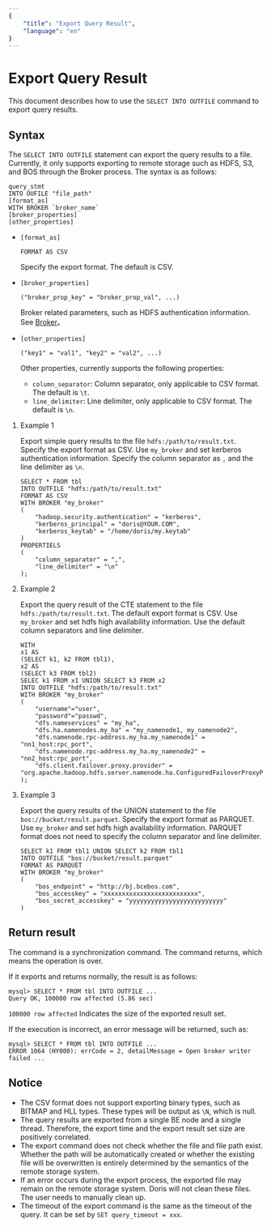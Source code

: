 ```yaml
---
{
    "title": "Export Query Result",
    "language": "en"
}
---
```


<!--
Licensed to the Apache Software Foundation (ASF) under one
or more contributor license agreements.  See the NOTICE file
distributed with this work for additional information
regarding copyright ownership.  The ASF licenses this file
to you under the Apache License, Version 2.0 (the
"License"); you may not use this file except in compliance
with the License.  You may obtain a copy of the License at

  http://www.apache.org/licenses/LICENSE-2.0

Unless required by applicable law or agreed to in writing,
software distributed under the License is distributed on an
"AS IS" BASIS, WITHOUT WARRANTIES OR CONDITIONS OF ANY
KIND, either express or implied.  See the License for the
specific language governing permissions and limitations
under the License.
-->

# Export Query Result

This document describes how to use the `SELECT INTO OUTFILE` command to export query results.

## Syntax

The `SELECT INTO OUTFILE` statement can export the query results to a file. Currently, it only supports exporting to remote storage such as HDFS, S3, and BOS through the Broker process. The syntax is as follows:

```
query_stmt
INTO OUFILE "file_path"
[format_as]
WITH BROKER `broker_name`
[broker_properties]
[other_properties]
```

* `[format_as]`

    ```
    FORMAT AS CSV
    ```
    
    Specify the export format. The default is CSV.

* `[broker_properties]`

    ```
    ("broker_prop_key" = "broker_prop_val", ...)
    ``` 

    Broker related parameters, such as HDFS authentication information. See [Broker](./broker.html)。

* `[other_properties]`

    ```
    ("key1" = "val1", "key2" = "val2", ...)
    ```

    Other properties, currently supports the following properties:

    * `column_separator`: Column separator, only applicable to CSV format. The default is `\t`.
    * `line_delimiter`: Line delimiter, only applicable to CSV format. The default is `\n`.

1. Example 1

    Export simple query results to the file `hdfs:/path/to/result.txt`. Specify the export format as CSV. Use `my_broker` and set kerberos authentication information. Specify the column separator as `,` and the line delimiter as `\n`.
    
    ```
    SELECT * FROM tbl
    INTO OUTFILE "hdfs:/path/to/result.txt"
    FORMAT AS CSV
    WITH BROKER "my_broker"
    (
        "hadoop.security.authentication" = "kerberos",
        "kerberos_principal" = "doris@YOUR.COM",
        "kerberos_keytab" = "/home/doris/my.keytab"
    )
    PROPERTIELS
    (
        "column_separator" = ",",
        "line_delimiter" = "\n"
    );
    ```

2. Example 2

    Export the query result of the CTE statement to the file `hdfs:/path/to/result.txt`. The default export format is CSV. Use `my_broker` and set hdfs high availability information. Use the default column separators and line delimiter.

    ```
    WITH
    x1 AS
    (SELECT k1, k2 FROM tbl1),
    x2 AS
    (SELECT k3 FROM tbl2)
    SELEC k1 FROM x1 UNION SELECT k3 FROM x2
    INTO OUTFILE "hdfs:/path/to/result.txt"
    WITH BROKER "my_broker"
    (
        "username"="user",
        "password"="passwd",
        "dfs.nameservices" = "my_ha",
        "dfs.ha.namenodes.my_ha" = "my_namenode1, my_namenode2",
        "dfs.namenode.rpc-address.my_ha.my_namenode1" = "nn1_host:rpc_port",
        "dfs.namenode.rpc-address.my_ha.my_namenode2" = "nn2_host:rpc_port",
        "dfs.client.failover.proxy.provider" = "org.apache.hadoop.hdfs.server.namenode.ha.ConfiguredFailoverProxyProvider"
    );
    ```
    
3. Example 3

    Export the query results of the UNION statement to the file `bos://bucket/result.parquet`. Specify the export format as PARQUET. Use `my_broker` and set hdfs high availability information. PARQUET format does not need to specify the column separator and line delimiter.
    
    ```
    SELECT k1 FROM tbl1 UNION SELECT k2 FROM tbl1
    INTO OUTFILE "bos://bucket/result.parquet"
    FORMAT AS PARQUET
    WITH BROKER "my_broker"
    (
        "bos_endpoint" = "http://bj.bcebos.com",
        "bos_accesskey" = "xxxxxxxxxxxxxxxxxxxxxxxxxx",
        "bos_secret_accesskey" = "yyyyyyyyyyyyyyyyyyyyyyyyyy"
    )
    ```
    
## Return result

The command is a synchronization command. The command returns, which means the operation is over.

If it exports and returns normally, the result is as follows:

```
mysql> SELECT * FROM tbl INTO OUTFILE ...                                                                                                                                                                                                                                                                  Query OK, 100000 row affected (5.86 sec)
```

`100000 row affected` Indicates the size of the exported result set.

If the execution is incorrect, an error message will be returned, such as:

```
mysql> SELECT * FROM tbl INTO OUTFILE ...                                                                                                                                                                                                                                                                  ERROR 1064 (HY000): errCode = 2, detailMessage = Open broker writer failed ...
```

## Notice

* The CSV format does not support exporting binary types, such as BITMAP and HLL types. These types will be output as `\N`, which is null.
* The query results are exported from a single BE node and a single thread. Therefore, the export time and the export result set size are positively correlated.
* The export command does not check whether the file and file path exist. Whether the path will be automatically created or whether the existing file will be overwritten is entirely determined by the semantics of the remote storage system.
* If an error occurs during the export process, the exported file may remain on the remote storage system. Doris will not clean these files. The user needs to manually clean up.
* The timeout of the export command is the same as the timeout of the query. It can be set by `SET query_timeout = xxx`.
